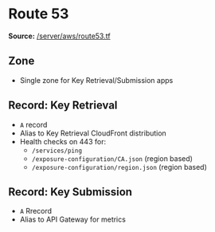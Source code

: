 # Route 53
**Source:** [/server/aws/route53.tf](https://github.com/cds-snc/covid-alert-server-staging-terraform/blob/master/server/aws/route53.tf)

## Zone
- Single zone for Key Retrieval/Submission apps

## Record: Key Retrieval
- `A` record
- Alias to Key Retrieval CloudFront distribution
- Health checks on 443 for:
   - `/services/ping`
   - `/exposure-configuration/CA.json` (region based)
   - `/exposure-configuration/region.json` (region based)

## Record: Key Submission
- `A` Rrecord
- Alias to API Gateway for metrics
